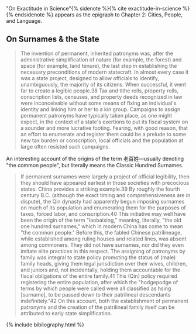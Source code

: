 ---
---

"On Exactitude in Science"{% sidenote %}{% cite exactitude-in-science %}{%
endsidenote %} appears as the epigraph to Chapter 2: Cities, People, and
Language.

## On Surnames & the State

> The invention of permanent, inherited patronyms was, after the
> administrative simplification of nature (for example, the forest) and space
> (for example, land tenure), the last step in establishing the necessary
> preconditions of modern statecraft. In almost every case it was a state
> project, designed to allow officials to identify, unambiguously, the
> majority of its citizens. When successful, it went far to create a legible
> people.38 Tax and tithe rolls, property rolls, conscription lists, censuses,
> and property deeds recognized in law were inconceivable without some means
> of fixing an individual's identity and linking him or her to a kin group.
> Campaigns to assign permanent patronyms have typically taken place, as one
> might expect, in the context of a state's exertions to put its fiscal system
> on a sounder and more lucrative footing. Fearing, with good reason, that an
> effort to enumerate and register them could be a prelude to some new tax
> burden or conscription, local officials and the population at large often
> resisted such campaigns.

An interesting account of the origins of the term 老百姓—usually denoting "the
common people", but literally means the Classic Hundred Surnames.

> If permanent surnames were largely a project of official legibility, then
> they should have appeared earliest in those societies with precocious
> states. China provides a striking example.39 By roughly the fourth century
> B.C. (although the exact timing and comprehensiveness are in dispute), the
> Qin dynasty had apparently begun imposing surnames on much of its population
> and enumerating them for the purposes of taxes, forced labor, and
> conscription.40 This initiative may well have been the origin of the term
> "laobaixing," meaning, literally, "the old one hundred surnames," which in
> modern China has come to mean "the common people." Before this, the fabled
> Chinese patrilineage, while established among ruling houses and related
> lines, was absent among commoners. They did not have surnames, nor did they
> even imitate elite practices in this respect. The assigning of patronyms by
> family was integral to state policy promoting the status of (male) family
> heads, giving them legal jurisdiction over their wives, children, and
> juniors and, not incidentally, holding them accountable for the fiscal
> obligations of the entire family.41 This (Qin) policy required registering
> the entire population, after which the "hodgepodge of terms by which people
> were called were all classified as hsing [surname], to be passed down to
> their patrilineal descendants indefinitely."42 On this account, both the
> establishment of permanent patronyms and the creation of the patrilineal
> family itself can be attributed to early state simplification.

{% include bibliography.html %}